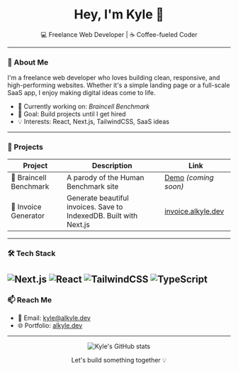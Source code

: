 <h1 align="center">Hey, I'm Kyle 👋</h1>

<p align="center">
  💻 Freelance Web Developer | ☕ Coffee-fueled Coder
</p>

---

### 🚀 About Me
I'm a freelance web developer who loves building clean, responsive, and high-performing websites. Whether it's a simple landing page or a full-scale SaaS app, I enjoy making digital ideas come to life.

- 🔨 Currently working on: *Braincell Benchmark*
- 🎯 Goal: Build projects until I get hired
- 💡 Interests: React, Next.js, TailwindCSS, SaaS ideas

---

### 🧪 Projects

| Project | Description | Link |
|--------|-------------|------|
| 🧠 Braincell Benchmark | A parody of the Human Benchmark site | [Demo](#) *(coming soon)* |
| 🧾 Invoice Generator | Generate beautiful invoices. Save to IndexedDB. Built with Next.js | [invoice.alkyle.dev](https://invoice.alkyle.dev) |

---

### 🛠 Tech Stack

![Next.js](https://img.shields.io/badge/-Next.js-000?style=flat-square&logo=next.js)
![React](https://img.shields.io/badge/-React-20232A?style=flat-square&logo=react)
![TailwindCSS](https://img.shields.io/badge/-TailwindCSS-0f172a?style=flat-square&logo=tailwind-css)
![TypeScript](https://img.shields.io/badge/-TypeScript-1e293b?style=flat-square&logo=typescript)
---

### 📫 Reach Me

- 📧 Email: [kyle@alkyle.dev](mailto:kyle@alkyle.dev)
- 🌐 Portfolio: [alkyle.dev](https://alkyle.dev)

---

<p align="center">
  <img src="https://github-readme-stats.vercel.app/api?username=alkyleee&show_icons=true&theme=radical" alt="Kyle's GitHub stats" />
</p>

<p align="center">
  Let's build something together 💡
</p>
